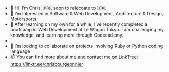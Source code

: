 - 👋 Hi, I’m Chris, :fr:, soon to relecoate to :jp:.
- 👀 I’m interested in Software & Web Development, Architecture & Design, Motorsports.
- 🌱 After learning on my own for a while, I’ve recently completed a bootcamp in Web Development at Le Wagon Tokyo. I am challenging my knowledge, and learning more through Codecademy.
- 
- 💞️ I’m looking to collaborate on projects involving Ruby or Python coding language
- 📫 You can find more about me and contact me on LinkTree:
   https://linktr.ee/chrisbourgeonnier
